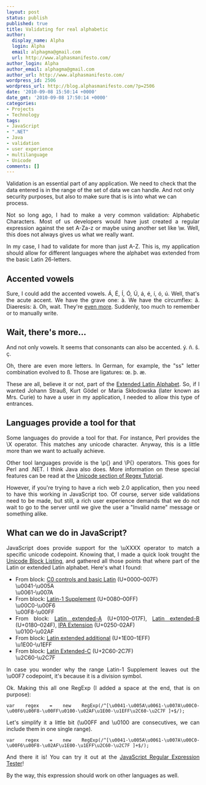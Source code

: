 ```yaml
---
layout: post
status: publish
published: true
title: Validating for real alphabetic
author:
  display_name: Alpha
  login: Alpha
  email: alphagma@gmail.com
  url: http://www.alphasmanifesto.com/
author_login: Alpha
author_email: alphagma@gmail.com
author_url: http://www.alphasmanifesto.com/
wordpress_id: 2506
wordpress_url: http://blog.alphasmanifesto.com/?p=2506
date: '2010-09-08 15:50:14 +0000'
date_gmt: '2010-09-08 17:50:14 +0000'
categories:
- Projects
- Technology
tags:
- JavaScript
- ".NET"
- Java
- validation
- user experience
- multilanguage
- Unicode
comments: []
---
```

<p>Validation is an&nbsp;essential&nbsp;part of any application. We need to check that the data entered is in the range of the set of data we can handle. And not only security purposes, but also to make sure that is is into what we can process.</p>
<p style="text-align: justify;">Not so long ago, I had to make a very common validation: Alphabetic Characters. Most of us developers would have just created a regular expression against the set A-Za-z&nbsp;or maybe using another set like \w. Well, this does not always gives us what we really want.</p>
<p style="text-align: justify;">In my case, I had to validate for more than just A-Z. This is, my application should allow for different languages where the alphabet was extended from the basic Latin 26-letters.</p>
<h2 style="text-align: justify;">Accented vowels</h2>
<p style="text-align: justify;">Sure, I could add the accented vowels. &Aacute;, &Eacute;, &Iacute;, &Oacute;, &Uacute;, &aacute;, &eacute;, &iacute;, &oacute;, &uacute;. Well, that's the acute accent. We have the grave one: &agrave;. We have the circumflex: &acirc;. Diaeresis: &auml;. Oh, wait. They're <a href="http://en.wikipedia.org/wiki/Diacritic">even more</a>. Suddenly, too much to remember or to manually write.</p>
<h2 style="text-align: justify;">Wait, there's more...</h2>
<p style="text-align: justify;">And not only vowels. It seems that consonants can also be accented. &yacute;. &ntilde;. &scaron;. &ccedil;.</p>
<p style="text-align: justify;">Oh, there are even more letters. In German, for example, the "ss" letter combination evolved to &szlig;. Those are ligatures: &oelig;. &thorn;. &aelig;.</p>
<p style="text-align: justify;">These are all, believe it or not, part of the <a href="http://en.wikipedia.org/wiki/Latin-derived_alphabet">Extended Latin Alphabet</a>. So, if I wanted Johann Strau&szlig;, Kurt G&ouml;del or Maria Skłodowska (later known as Mrs. Curie)&nbsp;to have a user in my application, I needed to allow this type of entrances.</p>
<h2 style="text-align: justify;">Languages provide a tool for that</h2>
<p style="text-align: justify;">Some languages do provide a tool for that. For instance, Perl provides the \X operator. This matches any unicode character. Anyway, this is a little more than we want to actually achieve.</p>
<p style="text-align: justify;">Other tool languages provide is the \p{} and \P{} operators. This goes for Perl and .NET. I think Java also does. More information on these special features can be read at the <a href="http://www.regular-expressions.info/unicode.html">Unicode section of Regex Tutorial</a>.</p>
<p style="text-align: justify;">However, if you're trying to have a rich web 2.0 application, then you need to have this working in JavaScript too. Of course, server side validations need to be made, but still, a rich user experience demands that we do not wait to go to the server until we give the user a "Invalid name" message or something alike.</p>
<h2 style="text-align: justify;">What can we do in JavaScript?</h2>
<p style="text-align: justify;">JavaScript does provide support for the \uXXXX operator to match a specific unicode codepoint. Knowing that, I made a quick look trought the <a href="http://www.fileformat.info/info/unicode/block/index.htm">Unicode Block Listing</a>, and gathered all those points that where part of the Latin or extended Latin alphabet. Here's what I found:</p>
<div id="_mcePaste" style="text-align: justify;">
<ul>
<li>From block: <a href="http://www.fileformat.info/info/unicode/block/basic_latin/index.htm">C0 controls and basic Latin</a> (U+0000&ndash;007F)<br />
\u0041-\u005A<br />
\u0061-\u007A</li>
<li>From block: <a href="http://www.fileformat.info/info/unicode/block/latin_supplement/index.htm">Latin-1 Supplement</a> (U+0080&ndash;00FF)<br />
\u00C0-\u00F6<br />
\u00F8-\u00FF</li>
<li>From block: <a href="http://www.fileformat.info/info/unicode/block/latin_extended_a/index.htm">Latin extended-A</a> (U+0100&ndash;017F), <a href="http://www.fileformat.info/info/unicode/block/latin_extended_b/index.htm">Latin extended-B</a> (U+0180&ndash;024F), <a href="http://www.fileformat.info/info/unicode/block/ipa_extensions/index.htm">IPA Extension</a> (U+0250-02AF)<br />
\u0100-\u02AF</li>
<li>From block: <a href="http://www.fileformat.info/info/unicode/block/latin_extended_additional/index.htm">Latin extended additional</a> (U+1E00&ndash;1EFF)<br />
\u1E00-\u1EFF</li>
<li>From block: <a href="http://www.fileformat.info/info/unicode/block/latin_extended_c/index.htm">Latin Extended-C</a> (U+2C60-2C7F)<br />
\u2C60-\u2C7F</li>
</ul>
</div>
<p style="text-align: justify;">In case you wonder why the range Latin-1 Supplement leaves out the \u00F7 codepoint, it's because it is a division symbol.</p>
<p style="text-align: justify;">Ok. Making this all one RegExp (I added a space at the end, that is on purpose):</p>
<p style="text-align: justify;"><code>var regex = new RegExp(/^[\u0041-\u005A\u0061-\u007A\u00C0-\u00F6\u00F8-\u00FF\u0100-\u02AF\u1E00-\u1EFF\u2C60-\u2C7F ]+$/);</code></p>
<p style="text-align: justify;">Let's simplify it a little bit (\u00FF and \u0100 are consecutives, we can include them in one single range).</p>
<p style="text-align: justify;"><code>var regex = new RegExp(/^[\u0041-\u005A\u0061-\u007A\u00C0-\u00F6\u00F8-\u02AF\u1E00-\u1EFF\u2C60-\u2C7F ]+$/);</code></p>
<p style="text-align: justify;">And there it is! You can try it out at the <a href="http://www.regular-expressions.info/javascriptexample.html">JavaScript Regular Expression Tester</a>!</p>
<p style="text-align: justify;">By the way, this expression should work on other languages as well.</p>
